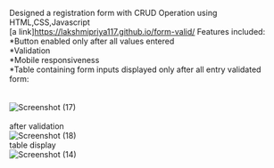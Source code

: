 Designed a registration form with CRUD Operation using HTML,CSS,Javascript <br />
[a link]https://lakshmipriya117.github.io/form-valid/
Features included:<br />
*Button enabled only after all values entered<br />
*Validation<br />
*Mobile responsiveness<br />
*Table containing form inputs displayed only after all entry validated<br />
form:<br /><br /><br />
![Screenshot (17)](https://user-images.githubusercontent.com/36601848/172874907-796395d0-0aee-46f7-9bb7-f886d62d1b00.png)<br /><br />
after validation<br />
![Screenshot (18)](https://user-images.githubusercontent.com/36601848/172874944-34fa39a2-a7d8-47b7-9225-dead4d810d06.png)<br />
table display<br />
![Screenshot (14)](https://user-images.githubusercontent.com/36601848/172874975-9b1664db-b233-4512-b9da-81392c73693c.png)


